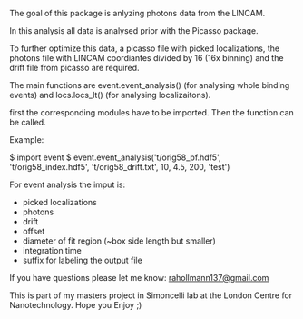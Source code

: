 The goal of this package is anlyzing photons data from the LINCAM.

In this analysis all data is analysed prior with the Picasso package. 

To further optimize this data, a picasso file with picked localizations, the photons file with LINCAM coordiantes divided by 16 (16x binning) and the drift file from picasso are required.

The main functions are event.event_analysis() (for analysing whole binding events) and locs.locs_lt() (for analysing localizaitons).

first the corresponding modules have to be imported. Then the function can be called.

Example: 

$ import event
$ event.event_analysis('t/orig58_pf.hdf5', 't/orig58_index.hdf5', 't/orig58_drift.txt', 10, 4.5, 200, 'test')


For event analysis the imput is:

- picked localizations 
- photons 
- drift 
- offset 
- diameter of fit region (~box side length but smaller)
- integration time 
- suffix for labeling the output file 


If you have questions please let me know: rahollmann137@gmail.com

This is part of my masters project in Simoncelli lab at the London Centre for Nanotechnology.
Hope you Enjoy ;) 